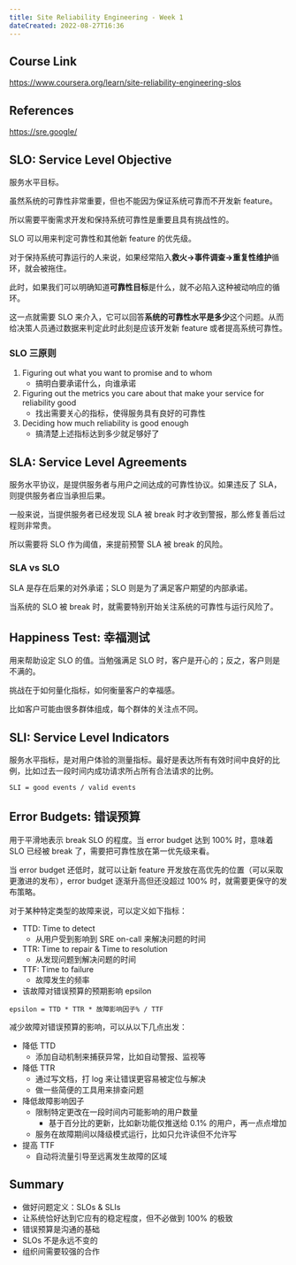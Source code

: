```yaml
---
title: Site Reliability Engineering - Week 1
dateCreated: 2022-08-27T16:36
---
```


## Course Link

https://www.coursera.org/learn/site-reliability-engineering-slos

## References

https://sre.google/

## SLO: Service Level Objective

服务水平目标。

虽然系统的可靠性非常重要，但也不能因为保证系统可靠而不开发新 feature。

所以需要平衡需求开发和保持系统可靠性是重要且具有挑战性的。

SLO 可以用来判定可靠性和其他新 feature 的优先级。

对于保持系统可靠运行的人来说，如果经常陷入**救火->事件调查->重复性维护**循环，就会被拖住。

此时，如果我们可以明确知道**可靠性目标**是什么，就不必陷入这种被动响应的循环。

这一点就需要 SLO 来介入，它可以回答**系统的可靠性水平是多少**这个问题。从而给决策人员通过数据来判定此时此刻是应该开发新 feature 或者提高系统可靠性。

### SLO 三原则

1. Figuring out what you want to promise and to whom
    - 搞明白要承诺什么，向谁承诺
1. Figuring out the metrics you care about that make your service for reliability good
    - 找出需要关心的指标，使得服务具有良好的可靠性
1. Deciding how much reliability is good enough
    - 搞清楚上述指标达到多少就足够好了

## SLA: Service Level Agreements

服务水平协议，是提供服务者与用户之间达成的可靠性协议。如果违反了 SLA，则提供服务者应当承担后果。

一般来说，当提供服务者已经发现 SLA 被 break 时才收到警报，那么修复善后过程则非常贵。

所以需要将 SLO 作为阈值，来提前预警 SLA 被 break 的风险。

### SLA vs SLO

SLA 是存在后果的对外承诺；SLO 则是为了满足客户期望的内部承诺。

当系统的 SLO 被 break 时，就需要特别开始关注系统的可靠性与运行风险了。

## Happiness Test: 幸福测试

用来帮助设定 SLO 的值。当勉强满足 SLO 时，客户是开心的；反之，客户则是不满的。

挑战在于如何量化指标，如何衡量客户的幸福感。

比如客户可能由很多群体组成，每个群体的关注点不同。

## SLI: Service Level Indicators

服务水平指标，是对用户体验的测量指标。最好是表达所有有效时间中良好的比例，比如过去一段时间内成功请求所占所有合法请求的比例。

```
SLI = good events / valid events
```

## Error Budgets: 错误预算

用于平滑地表示 break SLO 的程度。当 error budget 达到 100% 时，意味着 SLO 已经被 break 了，需要把可靠性放在第一优先级来看。

当 error budget 还低时，就可以让新 feature 开发放在高优先的位置（可以采取更激进的发布），error budget 逐渐升高但还没超过 100% 时，就需要更保守的发布策略。

对于某种特定类型的故障来说，可以定义如下指标：
- TTD: Time to detect
  - 从用户受到影响到 SRE on-call 来解决问题的时间
- TTR: Time to repair & Time to resolution
  - 从发现问题到解决问题的时间
- TTF: Time to failure
  - 故障发生的频率
- 该故障对错误预算的预期影响 epsilon

```
epsilon = TTD * TTR * 故障影响因子% / TTF
```

减少故障对错误预算的影响，可以从以下几点出发：

- 降低 TTD
  - 添加自动机制来捕获异常，比如自动警报、监视等
- 降低 TTR
  - 通过写文档，打 log 来让错误更容易被定位与解决
  - 做一些简便的工具用来排查问题
- 降低故障影响因子
  - 限制特定更改在一段时间内可能影响的用户数量
    - 基于百分比的更新，比如新功能仅推送给 0.1% 的用户，再一点点增加
  - 服务在故障期间以降级模式运行，比如只允许读但不允许写
- 提高 TTF
  - 自动将流量引导至远离发生故障的区域

## Summary

- 做好问题定义：SLOs & SLIs
- 让系统恰好达到它应有的稳定程度，但不必做到 100% 的极致
- 错误预算是沟通的基础
- SLOs 不是永远不变的
- 组织间需要较强的合作
